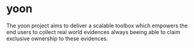 # yoon

The yoon project aims to deliver a scalable toolbox which empowers the 
end users to collect real world evidences always beeing able to claim 
exclusive ownership to these evidences. 
